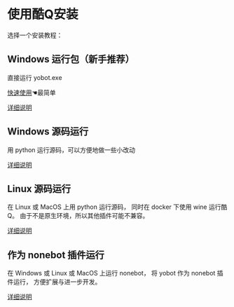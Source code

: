 # 使用酷Q安装

选择一个安装教程：

## Windows 运行包（新手推荐）

直接运行 yobot.exe

[快速使用](/install/Windows-quick-start.md)☚最简单

[详细说明](/install/Windows-package.md)

## Windows 源码运行

用 python 运行源码，可以方便地做一些小改动

[详细说明](/install/Windows-source.md)

## Linux 源码运行

在 Linux 或 MacOS 上用 python 运行源码，
同时在 docker 下使用 wine 运行酷Q。
由于不是原生环境，所以其他插件可能不兼容。

[详细说明](/install/Linux-source.md)

## 作为 nonebot 插件运行

在 Windows 或 Linux 或 MacOS 上运行 nonebot，
将 yobot 作为 nonebot 插件运行，
方便扩展与进一步开发。

[详细说明](/install/nonebot-plugin.md)
